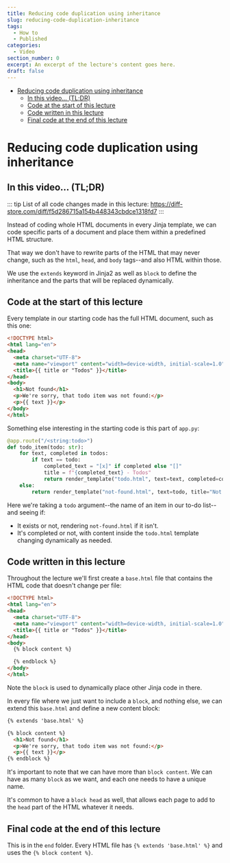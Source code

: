 ```yaml
---
title: Reducing code duplication using inheritance
slug: reducing-code-duplication-inheritance
tags:
  - How to
  - Published
categories:
  - Video
section_number: 0
excerpt: An excerpt of the lecture's content goes here.
draft: false
---
```


- [Reducing code duplication using inheritance](#reducing-code-duplication-using-inheritance)
  - [In this video... (TL;DR)](#in-this-video-tldr)
  - [Code at the start of this lecture](#code-at-the-start-of-this-lecture)
  - [Code written in this lecture](#code-written-in-this-lecture)
  - [Final code at the end of this lecture](#final-code-at-the-end-of-this-lecture)

# Reducing code duplication using inheritance

## In this video... (TL;DR)

::: tip
List of all code changes made in this lecture: https://diff-store.com/diff/f5d286715a154b448343cbdce1318fd7
:::

Instead of coding whole HTML documents in every Jinja template, we can code specific parts of a document and place them within a predefined HTML structure.

That way we don't have to rewrite parts of the HTML that may never change, such as the `html`, `head`, and `body` tags--and also HTML within those.

We use the `extends` keyword in Jinja2 as well as `block` to define the inheritance and the parts that will be replaced dynamically.

## Code at the start of this lecture

Every template in our starting code has the full HTML document, such as this one:

```html
<!DOCTYPE html>
<html lang="en">
<head>
  <meta charset="UTF-8">
  <meta name="viewport" content="width=device-width, initial-scale=1.0">
  <title>{{ title or "Todos" }}</title>
</head>
<body>
  <h1>Not found</h1>
  <p>We're sorry, that todo item was not found:</p>
  <p>{{ text }}</p>
</body>
</html>
```

Something else interesting in the starting code is this part of `app.py`:

```py
@app.route("/<string:todo>")
def todo_item(todo: str):
    for text, completed in todos:
        if text == todo:
            completed_text = "[x]" if completed else "[]"
            title = f"{completed_text} - Todos"
            return render_template("todo.html", text=text, completed=completed, title=title)
    else:
        return render_template("not-found.html", text=todo, title="Not found")
```

Here we're taking a `todo` argument--the name of an item in our to-do list--and seeing if:

- It exists or not, rendering `not-found.html` if it isn't.
- It's completed or not, with content inside the `todo.html` template changing dynamically as needed.

## Code written in this lecture

Throughout the lecture we'll first create a `base.html` file that contains the HTML code that doesn't change per file:

```html
<!DOCTYPE html>
<html lang="en">
<head>
  <meta charset="UTF-8">
  <meta name="viewport" content="width=device-width, initial-scale=1.0">
  <title>{{ title or "Todos" }}</title>
</head>
<body>
  {% block content %}

  {% endblock %}
</body>
</html>
```

Note the `block` is used to dynamically place other Jinja code in there.

In every file where we just want to include a `block`, and nothing else, we can extend this `base.html` and define a new content block:

```html
{% extends 'base.html' %}

{% block content %}
  <h1>Not found</h1>
  <p>We're sorry, that todo item was not found:</p>
  <p>{{ text }}</p>
{% endblock %}
```

It's important to note that we can have more than `block content`. We can have as many `block` as we want, and each one needs to have a unique name.

It's common to have a `block head` as well, that allows each page to add to the `head` part of the HTML whatever it needs.

## Final code at the end of this lecture

This is in the `end` folder. Every HTML file has `{% extends 'base.html' %}` and uses the `{% block content %}`.
